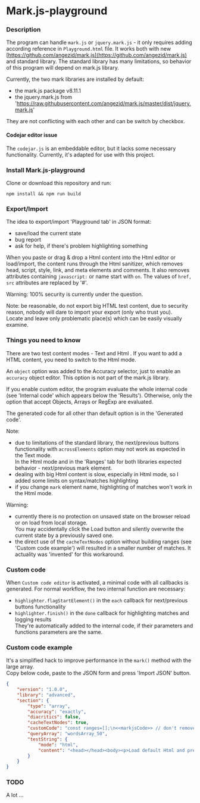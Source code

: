 # Mark.js-playground

### Description
The program can handle `mark.js` or `jquery.mark.js` - it only requires adding according reference in `Playground.html` file.
It works both with new [https://github.com/angezid/mark.js](https://github.com/angezid/mark.js) and standard library. The standard library has many limitations, so behavior of this program will depend on mark.js library.  

Currently, the two mark libraries are installed by default:
* the mark.js package v8.11.1
* the jquery.mark.js from 'https://raw.githubusercontent.com/angezid/mark.js/master/dist/jquery.mark.js'

They are not conflicting with each other and can be switch by checkbox.  

#### Codejar editor issue
The `codejar.js` is an embeddable editor, but it lacks some necessary functionality. Currently, it's adapted for use with this project.

### Install Mark.js-playground
Clone or download this repository and run:
```
npm install && npm run build
```

### Export/Import
The idea to export/import 'Playground tab' in JSON format:
* save/load the current state
* bug report
* ask for help, if there's problem highlighting something

When you paste or drag & drop a Html content into the Html editor or load/import, the content runs through the Html sanitizer, which removes head, script, style, link, and meta elements and comments.
It also removes attributes containing `javascript:` or name start with `on`. The values of `href, src` attributes are replaced by '#'.  

Warning: 100% security is currently under the question.

Note: be reasonable, do not export big HTML test content, due to security reason, nobody will dare to import your export (only who trust you).  
Locate and leave only problematic place(s) which can be easily visually examine.  

### Things you need to know

There are two test content modes - Text and Html . If you want to add a HTML content, you need to switch to the Html mode.

An `object` option was added to the Accuracy selector, just to enable an `accuracy` object editor. This option is not part of the mark.js library.

If you enable custom editor, the program evaluate the whole internal code (see 'Internal code' which appears below the 'Results').
Otherwise, only the option that accept Objects, Arrays or RegExp are evaluated.

The generated code for all other than default option is in the 'Generated code'.

Note:
- due to limitations of the standard library, the next/previous buttons functionality with `acrossElements` option may not work as expected in the Text mode.  
In the Html mode and in the 'Ranges' tab for both libraries expected behavior - next/previous mark element.
- dealing with big Html content is slow, especially in Html mode, so I added some limits on syntax/matches highlighting
- if you change `mark` element name, highlighting of matches won't work in the Html mode.

Warning:
- currently there is no protection on unsaved state on the browser reload or on load from local storage.  
You may accidentally click the Load button and silently overwrite the current state by a previously saved one.
- the direct use of the `cacheTextNodes` option without building ranges (see 'Custom code example') will resulted in a smaller number of matches. It actuality was 'invented' for this workaround.

### Custom code
When `Custom code editor` is activated, a minimal code with all callbacks is generated.
For normal workflow, the two internal function are necessary:
- `highlighter.flagStartElement()` in the `each` callback for next/previous buttons functionality
- `highlighter.finish()` in the `done` callback for highlighting matches and logging results  
They're automatically added to the internal code, if their parameters and functions parameters are the same.

### Custom code example
It's a simplified hack to improve performance in the `mark()` method with the large array.  
Copy below code, paste to the JSON form and press 'Import JSON' button.

``` json
{
    "version": "1.0.0",
    "library": "advanced",
    "section": {
        "type": "array",
        "accuracy": "exactly",
        "diacritics": false,
        "cacheTextNodes": true,
        "customCode": "const ranges=[];\n<<markjsCode>> // don't remove it\n\nfunction filter(node, term, marks, count, info) {\n  const range = {\n    start : info.offset + info.match.index + info.match[1].length,\n    length : info.match[2].length,\n  };\n  if (options.acrossElements) {\n    if (info.matchStart) {\n      range.startElement = true;\n    }\n  } else range.startElement = true;\n  ranges.push(range);\n  \n  return  false;\n}\n\nfunction done() {\n  $('section.array .testString .editor').markRanges(ranges, {\n    'each' : function(elem, range) {\n      if(range.startElement) {\n        elem.setAttribute('data-markjs', 'start-1');\n      }\n    },\n    done : highlighter.finish\n  });\n}",
        "queryArray": "wordsArray_50",
        "testString": {
            "mode": "html",
            "content": "<head></head><body><p>Load default Html and press Run button</p></body>"
        }
    }
}
```

### TODO
A lot ...
